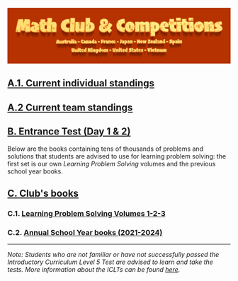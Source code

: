 ![Math Club & Competitions (MCC)](./img/MCC-2024-Logo-Large.png)

## [A.1. Current individual standings](./24-25-standings.md#a-current-individual-standings)

## [A.2 Current team standings](./24-25-standings.md#b-current-team-standings)

## [B. Entrance Test (Day 1 & 2)](./24-25-et.md)

Below are the books containing tens of thousands of problems and solutions that students are advised to use for learning problem solving: the first set is our own *Learning Problem Solving* volumes and the previous school year books.

## [C. Club's books](#c-clubs-books)

### C.1. [Learning Problem Solving Volumes 1-2-3](./lps-volumes.md)

### C.2. [Annual School Year books (2021-2024)](./annual-books.md)

-----

*Note: Students who are not familiar or have not successfully passed the Introductory Curriculum Level 5 Test are advised to learn and take the tests. More information about the ICLTs can be found [here](https://mccyouthclub.wixsite.com/home/post/the-first-introductory-curriculum-level-test-iclt-this-year-22nd-oct-22).*
